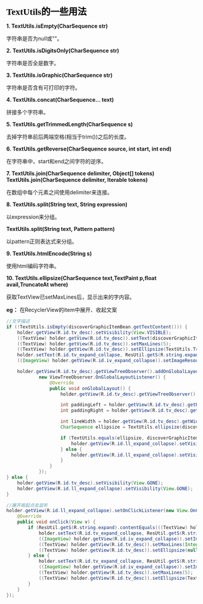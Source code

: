<font size="5" color="#000000" face="隶书">**TextUtils的一些用法**</font>

**1. TextUtils.isEmpty(CharSequence str)**

字符串是否为null或""。

**2. TextUtils.isDigitsOnly(CharSequence str)**

字符串是否全是数字。

**3. TextUtils.isGraphic(CharSequence str)**

字符串是否含有可打印的字符。

**4. TextUtils.concat(CharSequence... text)**

拼接多个字符串。

**5. TextUtils.getTrimmedLength(CharSequence s)**

去掉字符串前后两端空格(相当于trim())之后的长度。

**6. TextUtils.getReverse(CharSequence source, int start, int end)**

在字符串中，start和end之间字符的逆序。

**7. TextUtils.join(CharSequence delimiter, Object[] tokens)**
**TextUtils.join(CharSequence delimiter, Iterable tokens)**

在数组中每个元素之间使用delimiter来连接。

**8. TextUtils.split(String text, String expression)**

以expression来分组。

**TextUtils.split(String text, Pattern pattern)**

以pattern正则表达式来分组。

**9. TextUtils.htmlEncode(String s)**

使用html编码字符串。

**10. TextUtils.ellipsize(CharSequence text,TextPaint p,float avail,TruncateAt where)**

获取TextView已setMaxLines后，显示出来的字内容。

**eg：** 在RecyclerView的item中展开、收起文案

```java
//文字描述
if (!TextUtils.isEmpty(discoverGraphicItemBean.getTextContent())) {
    holder.getView(R.id.tv_desc).setVisibility(View.VISIBLE);
    ((TextView) holder.getView(R.id.tv_desc)).setText(discoverGraphicItemBean.getTextContent());
    ((TextView) holder.getView(R.id.tv_desc)).setMaxLines(5);
    ((TextView) holder.getView(R.id.tv_desc)).setEllipsize(TextUtils.TruncateAt.END);
    holder.setText(R.id.tv_expand_collapse, ResUtil.getS(R.string.expand));
    ((ImageView) holder.getView(R.id.iv_expand_collapse)).setImageResource(R.drawable.recommend_icon_arrow_down_black);

    holder.getView(R.id.tv_desc).getViewTreeObserver().addOnGlobalLayoutListener(
            new ViewTreeObserver.OnGlobalLayoutListener() {
                @Override
                public void onGlobalLayout() {
                    holder.getView(R.id.tv_desc).getViewTreeObserver().removeOnGlobalLayoutListener(this);

                    int paddingLeft = holder.getView(R.id.tv_desc).getPaddingLeft();
                    int paddingRight = holder.getView(R.id.tv_desc).getPaddingRight();

                    int lineWidth = holder.getView(R.id.tv_desc).getWidth() - paddingLeft - paddingRight;
                    CharSequence ellipsize = TextUtils.ellipsize(discoverGraphicItemBean.getTextContent(), ((TextView) holder.getView(R.id.tv_desc)).getPaint(), lineWidth * 5, TextUtils.TruncateAt.END);

                    if (TextUtils.equals(ellipsize, discoverGraphicItemBean.getTextContent())) {
                        holder.getView(R.id.ll_expand_collapse).setVisibility(View.GONE);
                    } else {
                        holder.getView(R.id.ll_expand_collapse).setVisibility(View.VISIBLE);
                    }
                }
            });
} else {
    holder.getView(R.id.tv_desc).setVisibility(View.GONE);
    holder.getView(R.id.ll_expand_collapse).setVisibility(View.GONE);
}

//展开收起点击监听
holder.getView(R.id.ll_expand_collapse).setOnClickListener(new View.OnClickListener() {
    @Override
    public void onClick(View v) {
        if (ResUtil.getS(R.string.expand).contentEquals(((TextView) holder.getView(R.id.tv_expand_collapse)).getText())) {
            holder.setText(R.id.tv_expand_collapse, ResUtil.getS(R.string.fold));
            ((ImageView) holder.getView(R.id.iv_expand_collapse)).setImageResource(R.drawable.recommend_icon_arrow_up_black);
            ((TextView) holder.getView(R.id.tv_desc)).setMaxLines(Integer.MAX_VALUE);
            ((TextView) holder.getView(R.id.tv_desc)).setEllipsize(null);
        } else {
            holder.setText(R.id.tv_expand_collapse, ResUtil.getS(R.string.expand));
            ((ImageView) holder.getView(R.id.iv_expand_collapse)).setImageResource(R.drawable.recommend_icon_arrow_down_black);
            ((TextView) holder.getView(R.id.tv_desc)).setMaxLines(5);
            ((TextView) holder.getView(R.id.tv_desc)).setEllipsize(TextUtils.TruncateAt.END);
        }
    }
});
```